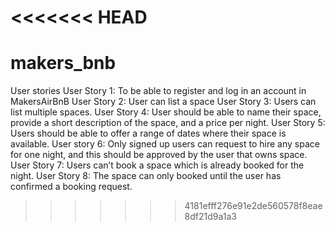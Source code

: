 <<<<<<< HEAD
=======
# makers_bnb
User stories
User Story 1: To be able to register and log in an account in MakersAirBnB
User Story 2: User can list a space
User Story 3: Users can list multiple spaces.
User Story 4: User should be able to name their space, provide a short description of the space, and a price per night.
User Story 5: Users should be able to offer a range of dates where their space is available.
User story 6: Only signed up users can request to hire any space for one night, and this should be approved by the user that owns space.
User Story 7: Users can’t book a space which is already booked for the night.
User Story 8: The space can only booked until the user has confirmed a booking request.
>>>>>>> 4181efff276e91e2de560578f8eae8df21d9a1a3
